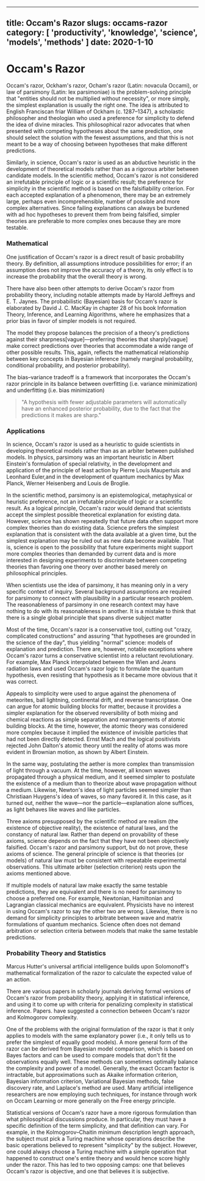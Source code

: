 ----
title: Occam's Razor
slugs: occams-razor
category: [ 'productivity', 'knowledge', 'science', 'models', 'methods' ]
date: 2020-1-10
----

# Occam's Razor

Occam's razor, Ockham's razor, Ocham's razor (Latin: novacula Occami), or law of parsimony (Latin: lex parsimoniae) is the problem-solving principle that "entities should not be multiplied without necessity", or more simply, the simplest explanation is usually the right one. The idea is attributed to English Franciscan friar William of Ockham (c. 1287–1347), a scholastic philosopher and theologian who used a preference for simplicity to defend the idea of divine miracles. This philosophical razor advocates that when presented with competing hypotheses about the same prediction, one should select the solution with the fewest assumptions, and that this is not meant to be a way of choosing between hypotheses that make different predictions.

Similarly, in science, Occam's razor is used as an abductive heuristic in the development of theoretical models rather than as a rigorous arbiter between candidate models. In the scientific method, Occam's razor is not considered an irrefutable principle of logic or a scientific result; the preference for simplicity in the scientific method is based on the falsifiability criterion. For each accepted explanation of a phenomenon, there may be an extremely large, perhaps even incomprehensible, number of possible and more complex alternatives. Since failing explanations can always be burdened with ad hoc hypotheses to prevent them from being falsified, simpler theories are preferable to more complex ones because they are more testable.

### Mathematical

One justification of Occam's razor is a direct result of basic probability theory. By definition, all assumptions introduce possibilities for error; if an assumption does not improve the accuracy of a theory, its only effect is to increase the probability that the overall theory is wrong.

There have also been other attempts to derive Occam's razor from probability theory, including notable attempts made by Harold Jeffreys and E. T. Jaynes. The probabilistic (Bayesian) basis for Occam's razor is elaborated by David J. C. MacKay in chapter 28 of his book Information Theory, Inference, and Learning Algorithms, where he emphasizes that a prior bias in favor of simpler models is not required. 

The model they propose balances the precision of a theory's predictions against their sharpness[vague]—preferring theories that sharply[vague] make correct predictions over theories that accommodate a wide range of other possible results. This, again, reflects the mathematical relationship between key concepts in Bayesian inference (namely marginal probability, conditional probability, and posterior probability). 

The bias–variance tradeoff is a framework that incorporates the Occam's razor principle in its balance between overfitting (i.e. variance minimization) and underfitting (i.e. bias minimization)

> "A hypothesis with fewer adjustable parameters will automatically have an enhanced posterior probability, due to the fact that the predictions it makes are sharp."

### Applications

In science, Occam's razor is used as a heuristic to guide scientists in developing theoretical models rather than as an arbiter between published models. In physics, parsimony was an important heuristic in Albert Einstein's formulation of special relativity, in the development and application of the principle of least action by Pierre Louis Maupertuis and Leonhard Euler,and in the development of quantum mechanics by Max Planck, Werner Heisenberg and Louis de Broglie.

In the scientific method, parsimony is an epistemological, metaphysical or heuristic preference, not an irrefutable principle of logic or a scientific result. As a logical principle, Occam's razor would demand that scientists accept the simplest possible theoretical explanation for existing data. However, science has shown repeatedly that future data often support more complex theories than do existing data. Science prefers the simplest explanation that is consistent with the data available at a given time, but the simplest explanation may be ruled out as new data become available. That is, science is open to the possibility that future experiments might support more complex theories than demanded by current data and is more interested in designing experiments to discriminate between competing theories than favoring one theory over another based merely on philosophical principles.

When scientists use the idea of parsimony, it has meaning only in a very specific context of inquiry. Several background assumptions are required for parsimony to connect with plausibility in a particular research problem. The reasonableness of parsimony in one research context may have nothing to do with its reasonableness in another. It is a mistake to think that there is a single global principle that spans diverse subject matter

Most of the time, Occam's razor is a conservative tool, cutting out "crazy, complicated constructions" and assuring "that hypotheses are grounded in the science of the day", thus yielding "normal" science: models of explanation and prediction. There are, however, notable exceptions where Occam's razor turns a conservative scientist into a reluctant revolutionary. For example, Max Planck interpolated between the Wien and Jeans radiation laws and used Occam's razor logic to formulate the quantum hypothesis, even resisting that hypothesis as it became more obvious that it was correct.

Appeals to simplicity were used to argue against the phenomena of meteorites, ball lightning, continental drift, and reverse transcriptase. One can argue for atomic building blocks for matter, because it provides a simpler explanation for the observed reversibility of both mixing and chemical reactions as simple separation and rearrangements of atomic building blocks. At the time, however, the atomic theory was considered more complex because it implied the existence of invisible particles that had not been directly detected. Ernst Mach and the logical positivists rejected John Dalton's atomic theory until the reality of atoms was more evident in Brownian motion, as shown by Albert Einstein.

In the same way, postulating the aether is more complex than transmission of light through a vacuum. At the time, however, all known waves propagated through a physical medium, and it seemed simpler to postulate the existence of a medium than to theorize about wave propagation without a medium. Likewise, Newton's idea of light particles seemed simpler than Christiaan Huygens's idea of waves, so many favored it. In this case, as it turned out, neither the wave—nor the particle—explanation alone suffices, as light behaves like waves and like particles. 

Three axioms presupposed by the scientific method are realism (the existence of objective reality), the existence of natural laws, and the constancy of natural law. Rather than depend on provability of these axioms, science depends on the fact that they have not been objectively falsified. Occam's razor and parsimony support, but do not prove, these axioms of science. The general principle of science is that theories (or models) of natural law must be consistent with repeatable experimental observations. This ultimate arbiter (selection criterion) rests upon the axioms mentioned above.

If multiple models of natural law make exactly the same testable predictions, they are equivalent and there is no need for parsimony to choose a preferred one. For example, Newtonian, Hamiltonian and Lagrangian classical mechanics are equivalent. Physicists have no interest in using Occam's razor to say the other two are wrong. Likewise, there is no demand for simplicity principles to arbitrate between wave and matrix formulations of quantum mechanics. Science often does not demand arbitration or selection criteria between models that make the same testable predictions.

### Probability Theory and Statistics

Marcus Hutter's universal artificial intelligence builds upon Solomonoff's mathematical formalization of the razor to calculate the expected value of an action.

There are various papers in scholarly journals deriving formal versions of Occam's razor from probability theory, applying it in statistical inference, and using it to come up with criteria for penalizing complexity in statistical inference. Papers. have suggested a connection between Occam's razor and Kolmogorov complexity.

One of the problems with the original formulation of the razor is that it only applies to models with the same explanatory power (i.e., it only tells us to prefer the simplest of equally good models). A more general form of the razor can be derived from Bayesian model comparison, which is based on Bayes factors and can be used to compare models that don't fit the observations equally well. These methods can sometimes optimally balance the complexity and power of a model. Generally, the exact Occam factor is intractable, but approximations such as Akaike information criterion, Bayesian information criterion, Variational Bayesian methods, false discovery rate, and Laplace's method are used. Many artificial intelligence researchers are now employing such techniques, for instance through work on Occam Learning or more generally on the Free energy principle. 

Statistical versions of Occam's razor have a more rigorous formulation than what philosophical discussions produce. In particular, they must have a specific definition of the term simplicity, and that definition can vary. For example, in the Kolmogorov–Chaitin minimum description length approach, the subject must pick a Turing machine whose operations describe the basic operations believed to represent "simplicity" by the subject. However, one could always choose a Turing machine with a simple operation that happened to construct one's entire theory and would hence score highly under the razor. This has led to two opposing camps: one that believes Occam's razor is objective, and one that believes it is subjective. 